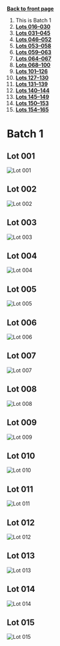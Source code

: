 [**Back to front page**](/README.md)
1.  This is Batch 1
2.  [**Lots 016&ndash;030**](/btc/Batch-02.md)
3.  [**Lots 031&ndash;045**](/btc/Batch-03.md)
4.  [**Lots 046&ndash;052**](/btc/Batch-04.md)
5.  [**Lots 053&ndash;058**](/btc/Batch-05.md)
6.  [**Lots 059&ndash;063**](/btc/Batch-06.md)
7.  [**Lots 064&ndash;067**](/btc/Batch-07.md)
8.  [**Lots 068&ndash;100**](/btc/Batch-08.md)
9.  [**Lots 101&ndash;126**](/btc/Batch-09.md)
10. [**Lots 127&ndash;130**](/btc/Batch-10.md)
11. [**Lots 131&ndash;139**](/btc/Batch-11.md)
12. [**Lots 140&ndash;144**](/btc/Batch-12.md)
13. [**Lots 145&ndash;149**](/btc/Batch-13.md)
14. [**Lots 150&ndash;153**](/btc/Batch-14.md)
15. [**Lots 154&ndash;165**](/btc/Batch-15.md)

# Batch 1
<section>
    <h2>Lot 001</h2>
    <img src="pic/train-001.jpg" alt="Lot 001">
</section>
<section>
    <h2>Lot 002</h2>
    <img src="pic/train-002.jpg" alt="Lot 002">
</section>
<section>
    <h2>Lot 003</h2>
    <img src="pic/train-003.jpg" alt="Lot 003">
</section>
<section>
    <h2>Lot 004</h2>
    <img src="pic/train-004.jpg" alt="Lot 004">
</section>
<section>
    <h2>Lot 005</h2>
    <img src="pic/train-005.jpg" alt="Lot 005">
</section>
<section>
    <h2>Lot 006</h2>
    <img src="pic/train-006.jpg" alt="Lot 006">
</section>
<section>
    <h2>Lot 007</h2>
    <img src="pic/train-007.jpg" alt="Lot 007">
</section>
<section>
    <h2>Lot 008</h2>
    <img src="pic/train-008.jpg" alt="Lot 008">
</section>
<section>
    <h2>Lot 009</h2>
    <img src="pic/train-009.jpg" alt="Lot 009">
</section>
<section>
    <h2>Lot 010</h2>
    <img src="pic/train-010.jpg" alt="Lot 010">
</section>
<section>
    <h2>Lot 011</h2>
    <img src="pic/train-011.jpg" alt="Lot 011">
</section>
<section>
    <h2>Lot 012</h2>
    <img src="pic/train-012.jpg" alt="Lot 012">
</section>
<section>
    <h2>Lot 013</h2>
    <img src="pic/train-013.jpg" alt="Lot 013">
</section>
<section>
    <h2>Lot 014</h2>
    <img src="pic/train-014.jpg" alt="Lot 014">
</section>
<section>
    <h2>Lot 015</h2>
    <img src="pic/train-015.jpg" alt="Lot 015">
</section>